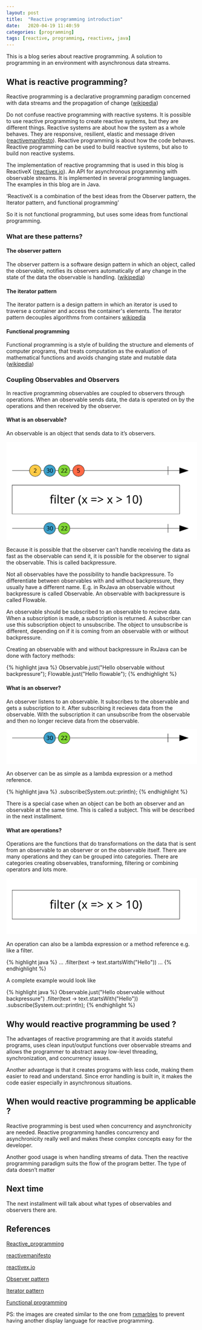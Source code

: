 ```yaml
---
layout: post
title:  "Reactive programming introduction"
date:   2020-04-19 11:40:59
categories: [programming]
tags: [reactive, programming, reactivex, java]
---
```



This is a blog series about reactive programming. A solution to programming in an environment with asynchronous data streams.


## What is reactive programming?

Reactive programming is a declarative programming paradigm concerned with data streams and the propagation of change (<a href="https://en.wikipedia.org/wiki/Reactive_programming">wikipedia</a>)

Do not confuse reactive programming with reactive systems. It is possible to use reactive programming to create reactive systems, but they are different things. Reactive systems are about how the system as a whole behaves. They are responsive, resilient, elastic and message driven (<a href="https://www.reactivemanifesto.org/">reactivemanifesto</a>). Reactive programming is about how the code behaves. Reactive programming can be used to build reactive systems, but also to build non reactive systems.

The implementation of reactive programming that is used in this blog is ReactiveX (<a href="http://reactivex.io">reactivex.io</a>). An API for asynchronous programming
with observable streams. It is implemented in several programming languages. The examples in this blog are in Java. 

‘ReactiveX is a combination of the best ideas from the Observer pattern, the Iterator pattern, and functional programming’

 
So it is not functional programming, but uses some ideas from functional programming. 

 

### What are these patterns?


#### The observer pattern


The observer pattern is a software design pattern in which an object, called the observable, notifies its observers automatically of any change in the state of the data the observable is handling. (<a href="https://en.wikipedia.org/wiki/Observer_pattern">wikipedia</a>) 

 

#### The iterator pattern


The iterator pattern is a design pattern in which an iterator is used to traverse a container and access the container's elements. The iterator pattern decouples algorithms from containers <a href="https://en.wikipedia.org/wiki/Iterator_pattern">wikipedia</a>

 

#### Functional programming


Functional programming is a style of building the structure and elements of computer programs, that treats computation as the evaluation of mathematical functions and avoids changing state and mutable data (<a href="https://en.wikipedia.org/wiki/Functional_programming">wikipedia</a>) 

 

### Coupling Observables and Observers

In reactive programming observables are coupled to observers through operations. When an observable sends data, the data is operated on by the operations and then received by the observer. 

#### What is an observable?

An observable is an object that sends data to it’s observers.  


![observable svg](/images/observable.svg)


Because it is possible that the observer can’t handle receiving the data as fast as the observable can send it, it is possible for the observer to signal the observable. This is called backpressure. 

Not all observables have the possibility to handle backpressure. To differentiate between observables with and without backpressure, they usually have a different name. E.g. in RxJava an observable without backpressure is called Observable. An observable with backpressure is called Flowable.  

An observable should be subscribed to an observable to recieve data. When a subscription is made, a subscription is returned. A subscriber can use this subscription object to unsubscribe. The object to unsubscribe is different, depending on if it is coming from an observable with or without backpressure.

Creating an observable with and without backpressure in RxJava can be done with factory methods:

{% highlight java %}
    Observable.just("Hello observable without backpressure");
    Flowable.just("Hello flowable");
{% endhighlight %}

#### What is an observer?

An observer listens to an observable. It subscribes to the observable and gets a subscription to it. After subscribing it recieves data from the observable. With the subscription it can unsubscribe from the observable and then no longer recieve data from the observable.  

![observer svg](/images/observer.svg)



An observer can be as simple as a lambda expression or a method reference.

{% highlight java %}
    .subscribe(System.out::println);
{% endhighlight %}
 

There is a special case when an object can be both an observer and an observable at the same time. This is called a subject. This will be described in the next installment.

#### What are operations?

Operations are the functions that do transformations on the data that is sent from an observable to an observer or on the observable itself. There are many operations and they can be grouped into categories. There are categories creating observables, transforming, filtering or combining operators and lots more. 

![operation svg](/images/operation.svg)



An operation can also be a lambda expression or a method reference e.g. like a filter.

{% highlight java %}
    ...
    .filter(text -> text.startsWith("Hello"))
    ...
{% endhighlight %}

A complete example would look like

{% highlight java %}
    Observable.just("Hello observable without backpressure")
    .filter(text -> text.startsWith("Hello"))
    .subscribe(System.out::println);
{% endhighlight %}


## Why would reactive programming be used ?

The advantages of reactive programming are that it avoids stateful programs, uses clean input/output functions over observable streams and allows the programmer to abstract away low-level threading, synchronization, and concurrency issues. 

Another advantage is that it creates programs with less code, making them easier to read and understand. Since error handling is built in, it makes the code easier especially in asynchronous situations. 

 

 

## When would reactive programming be applicable ?

Reactive programming is best used when concurrency and asynchronicity are needed. Reactive programming handles concurrency and asynchronicity really well and makes these complex concepts easy for the developer.  

 

Another good usage is when handling streams of data. Then the reactive programming paradigm suits the flow of the program better. The type of data doesn’t matter 

 

## Next time

The next installment will talk about what types of observables and observers there are. 



## References

[Reactive_programming](https://en.wikipedia.org/wiki/Reactive_programming)

[reactivemanifesto](https://www.reactivemanifesto.org/)

[reactivex.io](http://reactivex.io)

[Observer pattern](https://en.wikipedia.org/wiki/Observer_pattern)

[Iterator pattern](https://en.wikipedia.org/wiki/Iterator_pattern)

[Functional programming](https://en.wikipedia.org/wiki/Functional_programming) 

PS: the images are created similar to the one from <a href="https://rxmarbles.com/">rxmarbles</a> to prevent having another display language for reactive programming.

